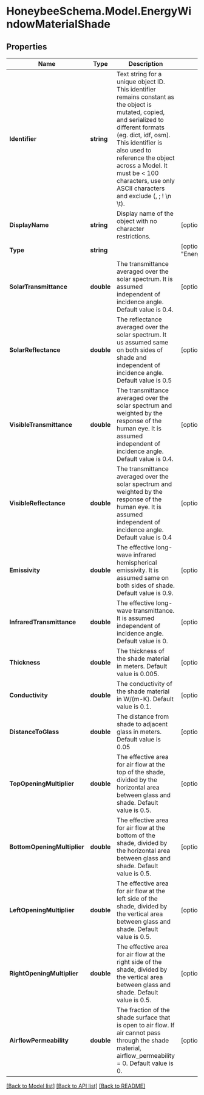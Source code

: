 
# HoneybeeSchema.Model.EnergyWindowMaterialShade

## Properties

Name | Type | Description | Notes
------------ | ------------- | ------------- | -------------
**Identifier** | **string** | Text string for a unique object ID. This identifier remains constant as the object is mutated, copied, and serialized to different formats (eg. dict, idf, osm). This identifier is also used to reference the object across a Model. It must be &lt; 100 characters, use only ASCII characters and exclude (, ; ! \\n \\t). | 
**DisplayName** | **string** | Display name of the object with no character restrictions. | [optional] 
**Type** | **string** |  | [optional] [readonly] [default to "EnergyWindowMaterialShade"]
**SolarTransmittance** | **double** | The transmittance averaged over the solar spectrum. It is assumed independent of incidence angle. Default value is 0.4. | [optional] [default to 0.4D]
**SolarReflectance** | **double** | The reflectance averaged over the solar spectrum. It us assumed same on both sides of shade and independent of incidence angle. Default value is 0.5 | [optional] [default to 0.5D]
**VisibleTransmittance** | **double** | The transmittance averaged over the solar spectrum and weighted by the response of the human eye. It is assumed independent of incidence angle. Default value is 0.4. | [optional] [default to 0.4D]
**VisibleReflectance** | **double** | The transmittance averaged over the solar spectrum and weighted by the response of the human eye. It is assumed independent of incidence angle. Default value is 0.4 | [optional] [default to 0.4D]
**Emissivity** | **double** | The effective long-wave infrared hemispherical emissivity. It is assumed same on both sides of shade. Default value is 0.9. | [optional] [default to 0.9D]
**InfraredTransmittance** | **double** | The effective long-wave transmittance. It is assumed independent of incidence angle. Default value is 0. | [optional] [default to 0D]
**Thickness** | **double** | The thickness of the shade material in meters. Default value is 0.005. | [optional] [default to 0.005D]
**Conductivity** | **double** | The conductivity of the shade material in W/(m-K). Default value is 0.1. | [optional] [default to 0.1D]
**DistanceToGlass** | **double** | The distance from shade to adjacent glass in meters. Default value is 0.05 | [optional] [default to 0.05D]
**TopOpeningMultiplier** | **double** | The effective area for air flow at the top of the shade, divided by the horizontal area between glass and shade. Default value is 0.5. | [optional] [default to 0.5D]
**BottomOpeningMultiplier** | **double** | The effective area for air flow at the bottom of the shade, divided by the horizontal area between glass and shade. Default value is 0.5. | [optional] [default to 0.5D]
**LeftOpeningMultiplier** | **double** | The effective area for air flow at the left side of the shade, divided by the vertical area between glass and shade. Default value is 0.5. | [optional] [default to 0.5D]
**RightOpeningMultiplier** | **double** | The effective area for air flow at the right side of the shade, divided by the vertical area between glass and shade. Default value is 0.5. | [optional] [default to 0.5D]
**AirflowPermeability** | **double** | The fraction of the shade surface that is open to air flow. If air cannot pass through the shade material, airflow_permeability &#x3D; 0. Default value is 0. | [optional] [default to 0D]

[[Back to Model list]](../README.md#documentation-for-models)
[[Back to API list]](../README.md#documentation-for-api-endpoints)
[[Back to README]](../README.md)

